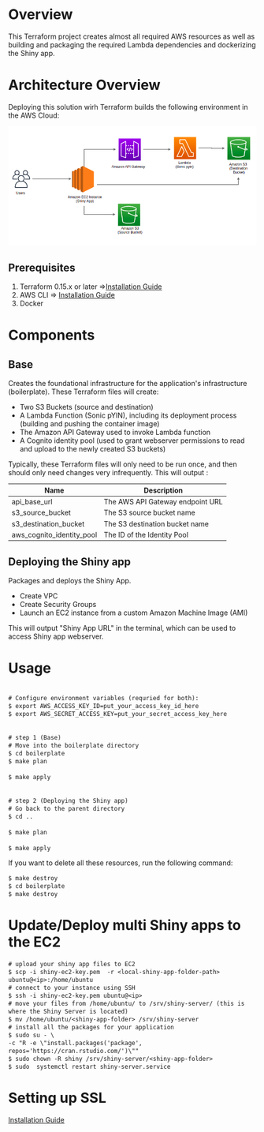# Overview 

This Terraform project creates almost all required AWS resources as well as building and packaging the required Lambda dependencies and dockerizing the Shiny app.

# Architecture Overview
Deploying this solution wirh Terraform builds the following environment in the AWS Cloud:

![AWS ](architecture.png)

## Prerequisites
1. Terraform 0.15.x or later =>[Installation Guide](https://www.terraform.io/downloads.html)
2. AWS CLI => [Installation Guide](https://aws.amazon.com/cli/)
3. Docker


# Components

## Base 
Creates the foundational infrastructure for the application's infrastructure (boilerplate). These Terraform files will create:

- Two S3 Buckets (source and destination)
- A Lambda Function (Sonic pYIN), including its deployment process (building and pushing the container image)
- The Amazon API Gateway used to invoke Lambda function
- A Cognito identity pool (used to grant webserver permissions to read and upload to the newly created S3 buckets)

Typically, these Terraform files will only need to be run once, and then should only
need changes very infrequently. This will output :

| Name | Description |
|------|-------------|
| api_base_url | The AWS API Gateway endpoint URL  |
| s3_source_bucket  | The S3 source bucket name  |
| s3_destination_bucket | The S3 destination  bucket name  |
| aws_cognito_identity_pool  | The ID of the Identity Pool |

## Deploying the Shiny app

Packages and deploys the Shiny App.

- Create VPC 
- Create Security Groups
- Launch an EC2 instance from a custom Amazon Machine Image (AMI)


This will output "Shiny App URL" in the terminal, which can be used to access Shiny app webserver.

# Usage

```

# Configure environment variables (requried for both):
$ export AWS_ACCESS_KEY_ID=put_your_access_key_id_here
$ export AWS_SECRET_ACCESS_KEY=put_your_secret_access_key_here


# step 1 (Base)
# Move into the boilerplate directory
$ cd boilerplate
$ make plan

$ make apply


# step 2 (Deploying the Shiny app)
# Go back to the parent directory
$ cd ..

$ make plan

$ make apply

```

If you want to delete all these resources, run the following command:

```
$ make destroy
$ cd boilerplate
$ make destroy
```
# Update/Deploy multi Shiny apps to the EC2

```
# upload your shiny app files to EC2
$ scp -i shiny-ec2-key.pem  -r <local-shiny-app-folder-path>  ubuntu@<ip>:/home/ubuntu
# connect to your instance using SSH
$ ssh -i shiny-ec2-key.pem ubuntu@<ip>
# move your files from /home/ubuntu/ to /srv/shiny-server/ (this is where the Shiny Server is located)
$ mv /home/ubuntu/<shiny-app-folder> /srv/shiny-server
# install all the packages for your application
$ sudo su - \
-c "R -e \"install.packages('package', repos='https://cran.rstudio.com/')\""
$ sudo chown -R shiny /srv/shiny-server/<shiny-app-folder>
$ sudo  systemctl restart shiny-server.service
```
# Setting up SSL 
[Installation Guide](https://github.com/mcetn/shiny-app-aws/blob/main/ssl.md)


